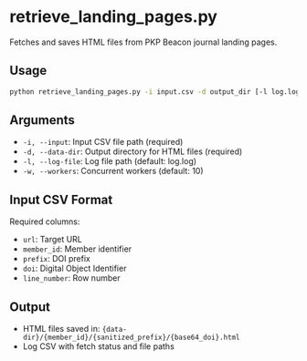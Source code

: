 # retrieve_landing_pages.py

Fetches and saves HTML files from PKP Beacon journal landing pages.

## Usage
```bash
python retrieve_landing_pages.py -i input.csv -d output_dir [-l log.log] [-w 10]
```

## Arguments
- `-i, --input`: Input CSV file path (required)
- `-d, --data-dir`: Output directory for HTML files (required)
- `-l, --log-file`: Log file path (default: log.log)
- `-w, --workers`: Concurrent workers (default: 10)

## Input CSV Format
Required columns:
- `url`: Target URL
- `member_id`: Member identifier
- `prefix`: DOI prefix
- `doi`: Digital Object Identifier
- `line_number`: Row number

## Output
- HTML files saved in: `{data-dir}/{member_id}/{sanitized_prefix}/{base64_doi}.html`
- Log CSV with fetch status and file paths